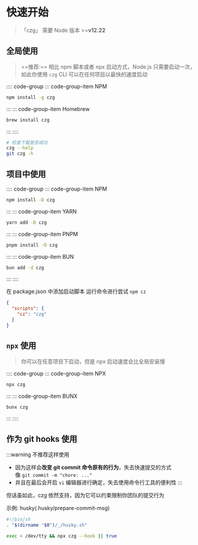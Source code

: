 # 快速开始

> 「czg」 需要 Node 版本 >=**v12.22**

## 全局使用
> ==推荐:== 相比 npm 脚本或者 npx 启动方式，Node.js 只需要启动一次，如此你使用 `czg` CLI 可以在任何项目以最快的速度启动

:::: code-group
::: code-group-item NPM

```sh
npm install -g czg
```

:::
::: code-group-item Homebrew

```sh
brew install czg
```

:::
::::

```sh
# 检查下载是否成功
czg --help
git czg -h
```

## 项目中使用

:::: code-group
::: code-group-item NPM

```sh
npm install -D czg
```

:::
::: code-group-item YARN

```sh
yarn add -D czg
```

:::
::: code-group-item PNPM

```sh
pnpm install -D czg
```

:::
::: code-group-item BUN

```sh
bun add -d czg
```

:::
::::

在 package.json 中添加启动脚本
运行命令进行尝试 `npm cz`
```json
{
  "scripts": {
    "cz": "czg"
  }
}
```

## `npx` 使用
> 你可以在任意项目下启动，但是 npx 启动速度会比全局安装慢


:::: code-group
::: code-group-item NPX

```sh
npx czg
```

:::
::: code-group-item BUNX

```sh
bunx czg
```

:::
::::


## 作为 git hooks 使用

:::warning
不推荐这样使用
- 因为这样会**改变 git commit 命令原有的行为**，失去快速提交的方式    
  像 `git commit -m "chore: ..."`
- 并且在最后会开启 `vi` 编辑器进行确定，失去使用命令行工具的便利性
:::

但话虽如此，czg 依然支持，因为它可以约束限制你团队的提交行为

示例: husky(.husky/prepare-commit-msg)
```sh
#!/bin/sh
. "$(dirname "$0")/_/husky.sh"

exec < /dev/tty && npx czg --hook || true
```
